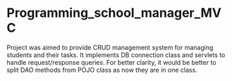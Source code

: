 # Programming_school_manager_MVC
Project was aimed to provide CRUD management system for managing students and their tasks.
It implements DB connection class and servlets to handle request/response queries.
For better clarity, it would be better to split DAO methods from POJO class as now they are in one class.

